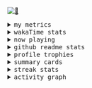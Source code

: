 [![🐙](https://hits.seeyoufarm.com/api/count/incr/badge.svg?url=https%3A%2F%2Fgithub.com%2Fktnkk%2Fhit-counter&count_bg=%23070707&title_bg=%23070707&icon=&icon_color=%23E7E7E7&title=visitors&edge_flat=true)](https://hits.seeyoufarm.com)

<details>
  <summary> <samp>my metrics</samp></summary>
  
  <br>
  
 ![🐳](https://github.com/kkhys/kkhys/blob/main/github-metrics.svg)
  
  ***
</details>

<details>
  <summary> <samp>wakaTime stats</samp></summary>
  
  <br>
  
<!--START_SECTION:waka-->
![Code Time](http://img.shields.io/badge/Code%20Time-4%2C334%20hrs%2028%20mins-blue)

**🐱 My GitHub Data** 

> 📦 5.1 MB Used in GitHub's Storage 
 > 
> 🏆 2,253 Contributions in the Year 2024
 > 
> 💼 Opted to Hire
 > 
> 📜 9 Public Repositories 
 > 
> 🔑 23 Private Repositories 
 > 
**I'm an Early 🐤** 

```text
🌞 Morning                8643 commits        ███████░░░░░░░░░░░░░░░░░░   27.85 % 
🌆 Daytime                6954 commits        ██████░░░░░░░░░░░░░░░░░░░   22.41 % 
🌃 Evening                13056 commits       ███████████░░░░░░░░░░░░░░   42.07 % 
🌙 Night                  2384 commits        ██░░░░░░░░░░░░░░░░░░░░░░░   07.68 % 
```
📅 **I'm Most Productive on Sunday** 

```text
Monday                   3891 commits        ███░░░░░░░░░░░░░░░░░░░░░░   12.54 % 
Tuesday                  4300 commits        ███░░░░░░░░░░░░░░░░░░░░░░   13.85 % 
Wednesday                4211 commits        ███░░░░░░░░░░░░░░░░░░░░░░   13.57 % 
Thursday                 4185 commits        ███░░░░░░░░░░░░░░░░░░░░░░   13.48 % 
Friday                   4379 commits        ████░░░░░░░░░░░░░░░░░░░░░   14.11 % 
Saturday                 4631 commits        ████░░░░░░░░░░░░░░░░░░░░░   14.92 % 
Sunday                   5440 commits        ████░░░░░░░░░░░░░░░░░░░░░   17.53 % 
```


📊 **This Week I Spent My Time On** 

```text
🕑︎ Time Zone: Asia/Tokyo

💬 Programming Languages: 
Other                    36 hrs 38 mins      █████████████████████░░░░   84.53 % 
MDX                      2 hrs 58 mins       ██░░░░░░░░░░░░░░░░░░░░░░░   06.86 % 
CSS                      1 hr 10 mins        █░░░░░░░░░░░░░░░░░░░░░░░░   02.71 % 
Java                     34 mins             ░░░░░░░░░░░░░░░░░░░░░░░░░   01.33 % 
Play2                    31 mins             ░░░░░░░░░░░░░░░░░░░░░░░░░   01.23 % 

🔥 Editors: 
Chrome                   36 hrs 43 mins      █████████████████████░░░░   84.75 % 
WebStorm                 3 hrs 32 mins       ██░░░░░░░░░░░░░░░░░░░░░░░   08.18 % 
IntelliJ IDEA            1 hr 36 mins        █░░░░░░░░░░░░░░░░░░░░░░░░   03.70 % 
Intellijidea             1 hr 23 mins        █░░░░░░░░░░░░░░░░░░░░░░░░   03.20 % 
DataGrip                 4 mins              ░░░░░░░░░░░░░░░░░░░░░░░░░   00.17 % 

💻 Operating System: 
Mac                      43 hrs 20 mins      █████████████████████████   100.00 % 
```


 Last Updated on 2024/08/07 18:48:00 UTC
<!--END_SECTION:waka-->
  
  ***
</details>


<details>
  <summary> <samp>now playing</samp></summary>
  
  <br>
 
 [![🐟](https://spotify-github-profile.vercel.app/api/view?uid=31ryofms4dnv7mrohhepo4c4zgqu&cover_image=true&theme=default&show_offline=false&background_color=121212&bar_color=53b14f&bar_color_cover=false)](https://open.spotify.com/user/31ryofms4dnv7mrohhepo4c4zgqu)
  
  ***
</details>

<details>
  <summary> <samp>github readme stats</samp></summary>
  
  <br>
  
 <p align="left"> 
  <img alt="🐠" src="https://github-readme-stats.vercel.app/api?username=kkhys&count_private=true&show_icons=true&theme=dark&include_all_commits=true" />
  <img alt="🐟" src="https://github-readme-stats.vercel.app/api/top-langs/?username=kkhys&layout=compact&theme=dark&langs_count=10&hide=HTML,CSS,SCSS" />
</p>
  
  ***
</details>

<details>
  <summary> <samp>profile trophies</samp></summary>
  
  <br>
  
  [![🐬](https://github-profile-trophy.vercel.app/?username=kkhys&rank=SECRET,SSS,SS,S,AAA,AA,A&theme=darkhub&row=1&margin-w=10&no-bg=true)](https://github.com/ryo-ma/github-profile-trophy)
  
  ***
</details>

<details>
  <summary> <samp>summary cards</samp></summary>
  
  <br>
  
  ![🐋](https://github-profile-summary-cards.vercel.app/api/cards/profile-details?username=kkhys&theme=github_dark)
  ![🦑](https://github-profile-summary-cards.vercel.app/api/cards/repos-per-language?username=kkhys&theme=github_dark)
  ![🦭](https://github-profile-summary-cards.vercel.app/api/cards/most-commit-language?username=kkhys&theme=github_dark)
  ![🦀](https://github-profile-summary-cards.vercel.app/api/cards/stats?username=kkhys&theme=github_dark)
  ![🦈](https://github-profile-summary-cards.vercel.app/api/cards/productive-time?username=kkhys&theme=github_dark)
  
  ***
</details>

<details>
  <summary> <samp>streak stats</samp></summary>
  
  <br>
  
  [![🐠](http://github-readme-streak-stats.herokuapp.com?user=kkhys&theme=dark)](https://git.io/streak-stats)
  
  ***
</details>

<details>
  <summary> <samp>activity graph</samp></summary>
  
  <br>
  
  [![🐡](https://github-readme-activity-graph.vercel.app/graph?username=kkhys&theme=xcode)](https://github.com/ashutosh00710/github-readme-activity-graph)
  
  ***
</details>
